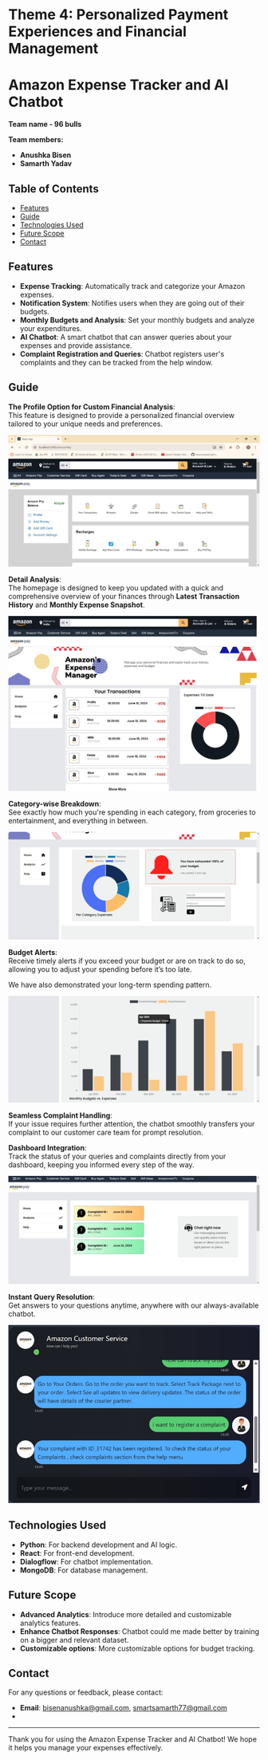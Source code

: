 # Theme 4: Personalized Payment Experiences and Financial Management

# Amazon Expense Tracker and AI Chatbot

**Team name - 96 bulls**

**Team members:**
* **Anushka Bisen**
* **Samarth Yadav**

## Table of Contents

- [Features](#features)
- [Guide](#guide)
- [Technologies Used](#technologies-used)
- [Future Scope](#future-scope)
- [Contact](#contact)

## Features

- **Expense Tracking**: Automatically track and categorize your Amazon expenses.
- **Notification System**: Notifies users when they are going out of their budgets.
- **Monthly Budgets and Analysis**: Set your monthly budgets and analyze your expenditures.
- **AI Chatbot**: A smart chatbot that can answer queries about your expenses and provide assistance.
- **Complaint Registration and Queries**: Chatbot registers user's complaints and they can be tracked from the help window.

## Guide

**The Profile Option for Custom Financial Analysis**:  
This feature is designed to provide a personalized financial overview tailored to your unique needs and preferences.

![Profile Page](Logo/amazonpayprofile.jpg)

**Detail Analysis**:  
The homepage is designed to keep you updated with a quick and comprehensive overview of your finances through **Latest Transaction History** and **Monthly Expense Snapshot**.

![Home Page](Logo/Homepage__.png)

**Category-wise Breakdown**:  
See exactly how much you're spending in each category, from groceries to entertainment, and everything in between.

![Category Breakdown](Logo/Analysis.jpg)

**Budget Alerts**:  
Receive timely alerts if you exceed your budget or are on track to do so, allowing you to adjust your spending before it’s too late.

We have also demonstrated your long-term spending pattern.

![Monthly Budget](Logo/monthlybudget.jpg)

**Seamless Complaint Handling**:  
If your issue requires further attention, the chatbot smoothly transfers your complaint to our customer care team for prompt resolution.

**Dashboard Integration**:  
Track the status of your queries and complaints directly from your dashboard, keeping you informed every step of the way.

![Help Page](Logo/helppage.jpg)

**Instant Query Resolution**:  
Get answers to your questions anytime, anywhere with our always-available chatbot.

![Chat Page](Logo/chat.jpg)

## Technologies Used

- **Python**: For backend development and AI logic.
- **React**: For front-end development.
- **Dialogflow**: For chatbot implementation.
- **MongoDB**: For database management.

## Future Scope

- **Advanced Analytics**: Introduce more detailed and customizable analytics features.
- **Enhance Chatbot Responses**: Chatbot could me made better by training on a bigger and relevant dataset.
- **Customizable options**: More customizable options for budget tracking.

## Contact

For any questions or feedback, please contact:

- **Email**: bisenanushka@gmail.com, smartsamarth77@gmail.com
- 
---

Thank you for using the Amazon Expense Tracker and AI Chatbot! We hope it helps you manage your expenses effectively.
